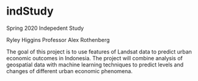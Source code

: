# indStudy
Spring 2020 Indepedent Study

Ryley Higgins
Professor Alex Rothenberg

The goal of this project is to use features of Landsat data to predict urban economic outcomes in Indonesia. The project will combine analysis of geospatial data with machine learning techniques to predict levels and changes of different urban economic phenomena.
